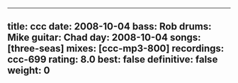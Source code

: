 
---
title: ccc
date: 2008-10-04
bass:	Rob
drums:	Mike
guitar:	Chad
day: 2008-10-04
songs: [three-seas]
mixes: [ccc-mp3-800]
recordings: ccc-699
rating: 8.0
best: false
definitive: false
weight: 0
---
